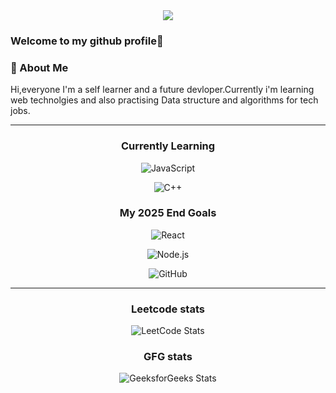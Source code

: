 <div align="center">
  <img src="https://capsule-render.vercel.app/api?type=waving&color=gradient&customColorList=6,11,20&height=180&section=header&text=Hey%20There!%20I'm%20Shivam&fontSize=42&fontColor=fff&animation=twinkling&fontAlignY=32" />
</div>

### Welcome to my github profile👋

### 🙌 About Me
Hi,everyone I'm a self learner and a future devloper.Currently i'm learning web technolgies and also practising Data structure and algorithms for tech jobs.

---

<div align="center">


### Currently Learning

![JavaScript](https://img.shields.io/badge/JavaScript-%23323330.svg?style=for-the-badge&logo=javascript&logoColor=%23F7DF1E)

![C++](https://img.shields.io/badge/C++-%2300599C.svg?style=for-the-badge&logo=c%2B%2B&logoColor=white)


###  My 2025 End Goals



![React](https://img.shields.io/badge/React-%2320232a.svg?style=for-the-badge&logo=react&logoColor=%2361DAFB)  

![Node.js](https://img.shields.io/badge/Node.js-43853D.svg?style=for-the-badge&logo=node.js&logoColor=white)  

![GitHub](https://img.shields.io/badge/GitHub-%23121011.svg?style=for-the-badge&logo=github&logoColor=white)  

</div>

-----
<div align="center">
  
### Leetcode stats

![LeetCode Stats](https://leetcard.jacoblin.cool/sm20160168284?theme=unicorn&font=Zen%20Antique%20Soft&ext=heatmap)

### GFG stats


![GeeksforGeeks Stats](https://gfgstatscard.vercel.app/sm20160ozen?theme=light)



</div>
